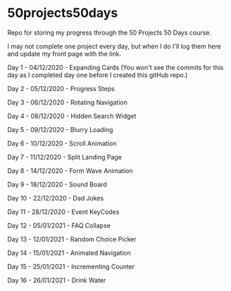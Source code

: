 # 50projects50days

Repo for storing my progress through the 50 Projects 50 Days course.

I may not complete one project every day, but when I do I'll log them here and
update my front page with the link.

Day 1 - 04/12/2020 - Expanding Cards (You won't see the commits for this day as
I completed day one before I created this gitHub repo.)

Day 2 - 05/12/2020 - Progress Steps

Day 3 - 06/12/2020 - Rotating Navigation

Day 4 - 08/12/2020 - Hidden Search Widget

Day 5 - 09/12/2020 - Blurry Loading

Day 6 - 10/12/2020 - Scroll Animation

Day 7 - 11/12/2020 - Split Landing Page

Day 8 - 14/12/2020 - Form Wave Animation

Day 9 - 18/12/2020 - Sound Board

Day 10 - 22/12/2020 - Dad Jokes

Day 11 - 28/12/2020 - Event KeyCodes

Day 12 - 05/01/2021 - FAQ Collapse

Day 13 - 12/01/2021 - Random Choice Picker

Day 14 - 15/01/2021 - Animated Navigation

Day 15 - 25/01/2021 - Incrementing Counter

Day 16 - 26/01/2021 - Drink Water
